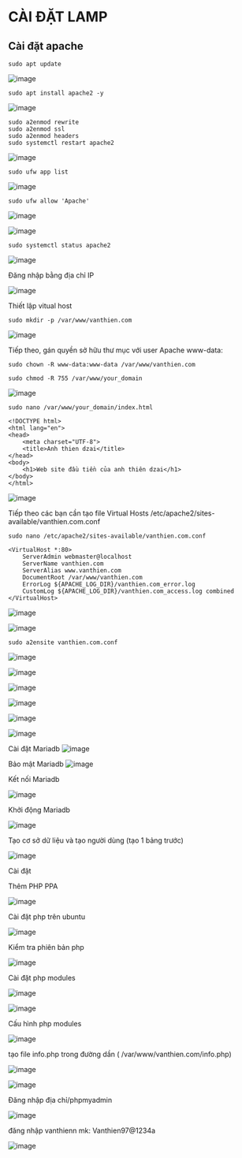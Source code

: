 # CÀI ĐẶT LAMP 

## Cài đặt apache 

`sudo apt update`

![image](https://user-images.githubusercontent.com/62273292/160549614-cc3b1a03-90e3-45a7-8ccb-991515de112a.png)

`sudo apt install apache2 -y`

![image](https://user-images.githubusercontent.com/62273292/160549858-c84d1f5d-98f2-4e25-ba22-ee5c82692a1c.png)

```
sudo a2enmod rewrite
sudo a2enmod ssl
sudo a2enmod headers
sudo systemctl restart apache2
```

![image](https://user-images.githubusercontent.com/62273292/160549981-54f05597-7b53-4644-a8ab-b5a8eeecff9c.png)


`sudo ufw app list`

![image](https://user-images.githubusercontent.com/62273292/160550330-1d61a907-824c-415d-b64a-4e1039a1dfef.png)


`sudo ufw allow 'Apache'`

![image](https://user-images.githubusercontent.com/62273292/160550636-00a27ff2-8f0a-4ebc-b20c-7c90958a68a4.png)


![image](https://user-images.githubusercontent.com/62273292/160550854-110abcaa-440c-4d8f-b6b4-e03dda42d95b.png)

`sudo systemctl status apache2`

![image](https://user-images.githubusercontent.com/62273292/160550975-b3067241-e032-44d6-bb00-3167a99cc68a.png)

Đăng nhập bằng địa chỉ IP

![image](https://user-images.githubusercontent.com/62273292/160551117-051401b2-b556-46af-8346-422c4f017546.png)

Thiết lập vitual host

`sudo mkdir -p /var/www/vanthien.com`

![image](https://user-images.githubusercontent.com/62273292/160552078-40e8e420-ff76-41fe-b472-ec4b51b58b49.png)

Tiếp theo, gán quyền sở hữu thư mục với user Apache www-data:

`sudo chown -R www-data:www-data /var/www/vanthien.com`

`sudo chmod -R 755 /var/www/your_domain`

![image](https://user-images.githubusercontent.com/62273292/160552124-e614aa75-abf7-45d9-85af-358e29a0994c.png)

`sudo nano /var/www/your_domain/index.html`

```
<!DOCTYPE html>
<html lang="en">
<head>
	<meta charset="UTF-8">
	<title>Anh thien dzai</title>
</head>
<body>
	<h1>Web site đầu tiền của anh thiên dzai</h1>
</body>
</html>
```

![image](https://user-images.githubusercontent.com/62273292/160553041-47c10574-fb11-46c2-b9cc-0790f4a5af41.png)

Tiếp theo các bạn cần tạo file Virtual Hosts /etc/apache2/sites-available/vanthien.com.conf

`sudo nano /etc/apache2/sites-available/vanthien.com.conf`

```
<VirtualHost *:80>
    ServerAdmin webmaster@localhost
    ServerName vanthien.com
    ServerAlias www.vanthien.com
    DocumentRoot /var/www/vanthien.com
    ErrorLog ${APACHE_LOG_DIR}/vanthien.com_error.log
    CustomLog ${APACHE_LOG_DIR}/vanthien.com_access.log combined
</VirtualHost>
```

![image](https://user-images.githubusercontent.com/62273292/160553770-edc1cffe-2fe0-4ae8-8729-02b0a1ce5e42.png)

![image](https://user-images.githubusercontent.com/62273292/160555448-a2c58aef-d5bb-494a-a2c1-951c960aa081.png)

`sudo a2ensite vanthien.com.conf`

![image](https://user-images.githubusercontent.com/62273292/160555459-0db26348-00ac-4413-9924-ed4655c6e225.png)



![image](https://user-images.githubusercontent.com/62273292/160556227-32927173-eaed-49e1-8a1e-0ea2e7473465.png)


![image](https://user-images.githubusercontent.com/62273292/160561476-43baeb1f-b798-4366-a1fc-6ccbe92b4a3b.png)


![image](https://user-images.githubusercontent.com/62273292/160561782-5559ec29-1998-4713-ba75-8cb84be29593.png)


![image](https://user-images.githubusercontent.com/62273292/160563201-38c7edc1-df1e-44f4-9460-c3b33ffb2124.png)

![image](https://user-images.githubusercontent.com/62273292/160563996-df1bc1bd-acdc-41b6-b58c-5d038942307f.png)


Cài đặt Mariadb 
![image](https://user-images.githubusercontent.com/62273292/160564327-60c3671a-d697-41eb-afd4-eb4890c4eb4c.png)

Bảo mật Mariadb
![image](https://user-images.githubusercontent.com/62273292/160564836-89cb0714-57d3-4e52-b7dd-5a1f427ba1dd.png)

Kết nối Mariadb

![image](https://user-images.githubusercontent.com/62273292/160564789-52a8d104-2953-4b92-80e4-c0237c00d896.png)

Khởi động Mariadb

![image](https://user-images.githubusercontent.com/62273292/160565178-d204da24-9abc-4822-8f7d-b1c67a8cf31a.png)


Tạo cơ sở dữ liệu và tạo người dùng (tạo 1 bảng trước)

![image](https://user-images.githubusercontent.com/62273292/160574024-40cf36bc-85fe-4484-a37d-e24e0979b1e9.png)




Cài đặt

Thêm PHP PPA

![image](https://user-images.githubusercontent.com/62273292/160574717-2256149b-944b-4adb-a744-1c3a0c98b2a5.png)


Cài đặt php trên ubuntu

![image](https://user-images.githubusercontent.com/62273292/160578790-95c11031-e7ab-4e84-a310-d501efe86548.png)


Kiểm tra phiên bản php 

![image](https://user-images.githubusercontent.com/62273292/160578893-a0fcc227-87a5-4f34-a36b-9728d372bb76.png)

Cài đặt php modules

![image](https://user-images.githubusercontent.com/62273292/160579111-153f411c-eb0b-41c0-8850-dfdd93ad0d90.png)

![image](https://user-images.githubusercontent.com/62273292/160579359-ba67fbb9-32e2-4f70-a165-a5e3ed47a1f8.png)


Cấu hình php modules

![image](https://user-images.githubusercontent.com/62273292/160579766-f11cc0d5-9710-4ca9-8d19-6bc1b477f969.png)

tạo file info.php trong đường dần ( /var/www/vanthien.com/info.php)

![image](https://user-images.githubusercontent.com/62273292/160580019-ac404121-302e-4f91-8720-49733f96fdbd.png)



![image](https://user-images.githubusercontent.com/62273292/160587600-7e2b5cdb-d4ac-4b9a-9f97-65e69ce06ddd.png)






Đăng nhập địa chỉ/phpmyadmin

![image](https://user-images.githubusercontent.com/62273292/160588828-97ec8ab2-8987-4fd1-96ac-685d6b50505a.png)



đăng nhập vanthienn mk: Vanthien97@1234a

![image](https://user-images.githubusercontent.com/62273292/160589319-92b648b2-39a1-49bc-8d6c-51a713f7699b.png)








